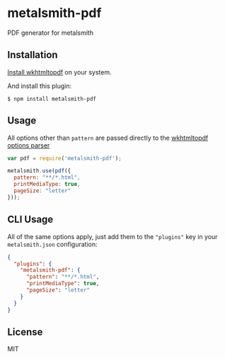 metalsmith-pdf
==============

PDF generator for metalsmith

## Installation

[Install wkhtmltopdf](http://wkhtmltopdf.org/downloads.html) on your system.

And install this plugin:

    $ npm install metalsmith-pdf

## Usage

All options other than `pattern` are passed directly to the [wkhtmltopdf options parser](http://wkhtmltopdf.org/usage/wkhtmltopdf.txt)

```JavaScript
var pdf = require('metalsmith-pdf');

metalsmith.use(pdf({
  pattern: "**/*.html",
  printMediaType: true,
  pageSize: "letter"
}));
```

## CLI Usage

All of the same options apply, just add them to the `"plugins"` key in your `metalsmith.json` configuration:

```JSON
{
  "plugins": {
    "metalsmith-pdf": {
      "pattern": "**/*.html",
      "printMediaType": true,
      "pageSize": "letter"
    }
  }
}
```

## License

  MIT
